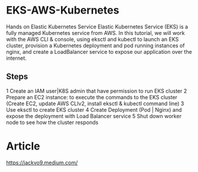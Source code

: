 # EKS-AWS-Kubernetes
Hands on Elastic Kubernetes Service
Elastic Kubernetes Service (EKS) is a fully managed Kubernetes service from AWS. In this tutorial, we will work with the AWS CLI & console, using eksctl and kubectl to launch an EKS cluster, provision a Kubernetes deployment and pod running instances of nginx, and create a LoadBalancer service to expose our application over the internet.

## Steps
1 Create an IAM user|K8S admin that have permission to run EKS cluster
2 Prepare an EC2 instance: to execute the commands to the EKS cluster (Create EC2, update AWS CLIv2, install eksctl & kubectl command line)
3 Use eksctl to create EKS cluster
4 Create Deployment (Pod | Nginx) and expose the deployment with Load Balancer service
5 Shut down worker node to see how the cluster responds

# Article
https://jackvo9.medium.com/
